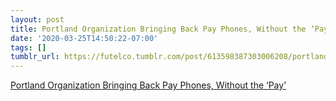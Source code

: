 ```yaml
---
layout: post
title: Portland Organization Bringing Back Pay Phones, Without the ‘Pay’
date: '2020-03-25T14:50:22-07:00'
tags: []
tumblr_url: https://futelco.tumblr.com/post/613598387303006208/portland-organization-bringing-back-pay-phones
---
```

[Portland Organization Bringing Back Pay Phones, Without the ‘Pay’](https://nextcity.org/daily/entry/portland-organization-bringing-back-pay-phones-without-the-pay)  
